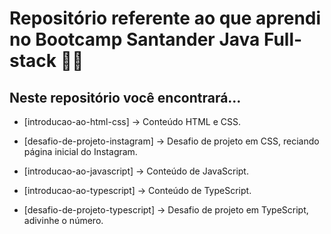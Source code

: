 # Repositório referente ao que aprendi no Bootcamp Santander Java Full-stack 🚀🚀

## Neste repositório você encontrará...

- [introducao-ao-html-css] -> Conteúdo HTML e CSS.

- [desafio-de-projeto-instagram] -> Desafio de projeto em CSS, reciando página inicial do Instagram.

- [introducao-ao-javascript] -> Conteúdo de JavaScript.

- [introducao-ao-typescript] -> Conteúdo de TypeScript.

- [desafio-de-projeto-typescript] -> Desafio de projeto em TypeScript, adivinhe o número.


